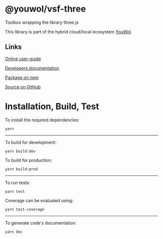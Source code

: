# @youwol/vsf-three

Toolbox wrapping the library three.js

This library is part of the hybrid cloud/local ecosystem
[YouWol](https://platform.youwol.com/applications/@youwol/platform/latest).

## Links

[Online user-guide](https://l.youwol.com/doc/@youwol/vsf-three)

[Developers documentation](https://platform.youwol.com/applications/@youwol/cdn-explorer/latest?package=@youwol/vsf-three&tab=doc)

[Package on npm](https://www.npmjs.com/package/@youwol/vsf-three)

[Source on GitHub](https://github.com/youwol/vsf-three)

# Installation, Build, Test

To install the required dependencies:

```shell
yarn
```

---

To build for development:

```shell
yarn build:dev
```

To build for production:

```shell
yarn build:prod
```

---

To run tests:

```shell
yarn test
```

Coverage can be evaluated using:

```shell
yarn test-coverage
```

---

To generate code's documentation:

```shell
yarn doc
```
